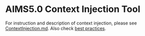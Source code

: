 # AIMS5.0 Context Injection Tool

For instruction and description of context injection, please see [ContextInjection.md](./doc/ContextInjection.md). Also check [best practices](./doc/BP.md).
